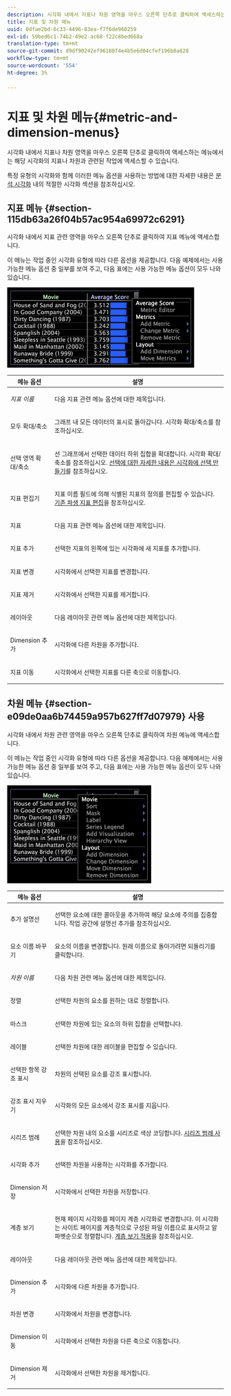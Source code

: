 ```yaml
---
description: 시각화 내에서 지표나 차원 영역을 마우스 오른쪽 단추로 클릭하여 액세스하는 메뉴에서는 해당 시각화의 지표나 차원과 관련된 작업에 액세스할 수 있습니다.
title: 지표 및 차원 메뉴
uuid: 0dfae2bd-6c33-4496-83ea-f7f6de960259
exl-id: 59bed6c1-74b2-49e2-ac68-f22c8bed668a
translation-type: tm+mt
source-git-commit: d9df90242ef96188f4e4b5e6d04cfef196b0a628
workflow-type: tm+mt
source-wordcount: '554'
ht-degree: 3%

---
```


# 지표 및 차원 메뉴{#metric-and-dimension-menus}

시각화 내에서 지표나 차원 영역을 마우스 오른쪽 단추로 클릭하여 액세스하는 메뉴에서는 해당 시각화의 지표나 차원과 관련된 작업에 액세스할 수 있습니다.

특정 유형의 시각화와 함께 이러한 메뉴 옵션을 사용하는 방법에 대한 자세한 내용은 [분석 시각화](../../../home/c-get-started/c-analysis-vis/c-analysis-vis.md) 내의 적절한 시각화 섹션을 참조하십시오.

## 지표 메뉴 {#section-115db63a26f04b57ac954a69972c6291}

시각화 내에서 지표 관련 영역을 마우스 오른쪽 단추로 클릭하여 지표 메뉴에 액세스합니다.

이 메뉴는 작업 중인 시각화 유형에 따라 다른 옵션을 제공합니다. 다음 예제에서는 사용 가능한 메뉴 옵션 중 일부를 보여 주고, 다음 표에는 사용 가능한 메뉴 옵션이 모두 나와 있습니다.

![](assets/mnu_Metric.png)

<table id="table_81EFAC2D754843DD98C2DDF81A35A2B4"> 
 <thead> 
  <tr> 
   <th colname="col1" class="entry"> 메뉴 옵션 </th> 
   <th colname="col2" class="entry"> 설명 </th> 
  </tr> 
 </thead>
 <tbody> 
  <tr> 
   <td colname="col1"> <i>지표 이름</i> </td> 
   <td colname="col2"> <p>다음 지표 관련 메뉴 옵션에 대한 제목입니다. </p> </td> 
  </tr> 
  <tr> 
   <td colname="col1"> <p>모두 확대/축소 </p> </td> 
   <td colname="col2"> <p>그래프 내 모든 데이터의 표시로 돌아갑니다. 시각화</a> 확대/축소를 참조하십시오.<a href="../../../home/c-get-started/c-vis/c-zoom-vis.md#concept-7e33670bb5344f78a316f1a84cc20530"> </a></p> </td> 
  </tr> 
  <tr> 
   <td colname="col1"> <p>선택 영역 확대/축소 </p> </td> 
   <td colname="col2"> <p>선 그래프에서 선택한 데이터 하위 집합을 확대합니다. 시각화</a> 확대/축소를 참조하십시오. <a href="../../../home/c-get-started/c-vis/c-zoom-vis.md#concept-7e33670bb5344f78a316f1a84cc20530"> 선택에 대한 자세한 내용은 <a href="../../../home/c-get-started/c-vis/c-sel-vis/c-sel-vis.md#concept-012870ec22c7476e9afbf3b8b2515746"> 시각화에 선택 만들기</a>를 참조하십시오. </a></p> </td> 
  </tr> 
  <tr> 
   <td colname="col1"> <p>지표 편집기 </p> </td> 
   <td colname="col2"> <p>지표 이름 필드에 의해 식별된 지표의 정의를 편집할 수 있습니다. <a href="../../../home/c-get-started/c-admin-intrf/c-prof-mgr/c-drvd-mtrcs.md#section-db6d924cf4e14bcc8d57cfe1059fc797"> 기존 파생 지표 편집</a>을 참조하십시오. </p> </td> 
  </tr> 
  <tr> 
   <td colname="col1"> <p>지표 </p> </td> 
   <td colname="col2"> <p>다음 지표 관련 메뉴 옵션에 대한 제목입니다. </p> </td> 
  </tr> 
  <tr> 
   <td colname="col1"> <p>지표 추가 </p> </td> 
   <td colname="col2"> <p>선택한 지표의 왼쪽에 있는 시각화에 새 지표를 추가합니다. </p> </td> 
  </tr> 
  <tr> 
   <td colname="col1"> <p>지표 변경 </p> </td> 
   <td colname="col2"> <p>시각화에서 선택한 지표를 변경합니다. </p> </td> 
  </tr> 
  <tr> 
   <td colname="col1"> <p>지표 제거 </p> </td> 
   <td colname="col2"> <p>시각화에서 선택한 지표를 제거합니다. </p> </td> 
  </tr> 
  <tr> 
   <td colname="col1"> <p>레이아웃 </p> </td> 
   <td colname="col2"> <p>다음 레이아웃 관련 메뉴 옵션에 대한 제목입니다. </p> </td> 
  </tr> 
  <tr> 
   <td colname="col1"> <p>Dimension 추가 </p> </td> 
   <td colname="col2"> <p>시각화에 다른 차원을 추가합니다. </p> </td> 
  </tr> 
  <tr> 
   <td colname="col1"> <p>지표 이동 </p> </td> 
   <td colname="col2"> <p>시각화에서 선택한 지표를 다른 축으로 이동합니다. </p> </td> 
  </tr> 
 </tbody> 
</table>

## 차원 메뉴 {#section-e09de0aa6b74459a957b627ff7d07979} 사용

시각화 내에서 차원 관련 영역을 마우스 오른쪽 단추로 클릭하여 차원 메뉴에 액세스합니다.

이 메뉴는 작업 중인 시각화 유형에 따라 다른 옵션을 제공합니다. 다음 예제에서는 사용 가능한 메뉴 옵션 중 일부를 보여 주고, 다음 표에는 사용 가능한 메뉴 옵션이 모두 나와 있습니다.

![](assets/mnu_Dimension.png)

<table id="table_D8BB675B710B48A783B1C9EB206033E9"> 
 <thead> 
  <tr> 
   <th colname="col1" class="entry"> 메뉴 옵션 </th> 
   <th colname="col2" class="entry"> 설명 </th> 
  </tr> 
 </thead>
 <tbody> 
  <tr> 
   <td colname="col1"> <p>추가 설명선 </p> </td> 
   <td colname="col2"> <p>선택한 요소에 대한 콜아웃을 추가하여 해당 요소에 주의를 집중합니다. 작업 공간에 설명선 추가</a>를 참조하십시오.<a href="../../../home/c-get-started/c-vis/c-call-wkspc.md#concept-212b09e763044d938987b4a9c658adc0"> </a></p> </td> 
  </tr> 
  <tr> 
   <td colname="col1"> <p>요소 이름 바꾸기 </p> </td> 
   <td colname="col2"> <p>요소의 이름을 변경합니다. 원래 이름으로 돌아가려면 <span class="uicontrol"> 되돌리기</span>를 클릭합니다. </p> </td> 
  </tr> 
  <tr> 
   <td colname="col1"> <p><i>차원 이름</i> </p> </td> 
   <td colname="col2"> <p>다음 차원 관련 메뉴 옵션에 대한 제목입니다. </p> </td> 
  </tr> 
  <tr> 
   <td colname="col1"> <p>정렬 </p> </td> 
   <td colname="col2"> <p>선택한 차원의 요소를 원하는 대로 정렬합니다. </p> </td> 
  </tr> 
  <tr> 
   <td colname="col1"> <p>마스크 </p> </td> 
   <td colname="col2"> <p>선택한 차원에 있는 요소의 하위 집합을 선택합니다. </p> </td> 
  </tr> 
  <tr> 
   <td colname="col1"> <p>레이블 </p> </td> 
   <td colname="col2"> <p>선택한 차원에 대한 레이블을 편집할 수 있습니다. </p> </td> 
  </tr> 
  <tr> 
   <td colname="col1"> <p>선택한 항목 강조 표시 </p> </td> 
   <td colname="col2"> <p>차원의 선택된 요소를 강조 표시합니다. </p> </td> 
  </tr> 
  <tr> 
   <td colname="col1"> <p>강조 표시 지우기 </p> </td> 
   <td colname="col2"> <p>시각화의 모든 요소에서 강조 표시를 지웁니다. </p> </td> 
  </tr> 
  <tr> 
   <td colname="col1"> <p>시리즈 범례 </p> </td> 
   <td colname="col2"> <p>선택한 차원 내의 요소를 시리즈로 색상 코딩합니다. <a href="../../../home/c-get-started/c-analysis-vis/c-tables/c-srs-leg.md#concept-c48042a705524bc4b63cd6f24874cc12"> 시리즈 범례 사용</a>을 참조하십시오. </p> </td> 
  </tr> 
  <tr> 
   <td colname="col1"> <p>시각화 추가 </p> </td> 
   <td colname="col2"> <p>선택한 차원을 사용하는 시각화를 추가합니다. </p> </td> 
  </tr> 
  <tr> 
   <td colname="col1"> <p>Dimension 저장 </p> </td> 
   <td colname="col2"> <p>시각화에서 선택한 차원을 저장합니다. </p> </td> 
  </tr> 
  <tr> 
   <td colname="col1"> <p>계층 보기 </p> </td> 
   <td colname="col2"> <p>현재 페이지 시각화를 페이지 계층 시각화로 변경합니다. 이 시각화는 사이트 페이지를 계층적으로 구성된 파일 이름으로 표시하고 알파벳순으로 정렬합니다. <a href="../../../home/c-get-started/c-analysis-vis/c-tables/c-hier-vews.md#concept-b461183424a841eb94f8143a0eaf9bff"> 계층 보기 적용</a>을 참조하십시오. </p> </td> 
  </tr> 
  <tr> 
   <td colname="col1"> <p>레이아웃 </p> </td> 
   <td colname="col2"> <p>다음 레이아웃 관련 메뉴 옵션에 대한 제목입니다. </p> </td> 
  </tr> 
  <tr> 
   <td colname="col1"> <p>Dimension 추가 </p> </td> 
   <td colname="col2"> <p>시각화에 다른 차원을 추가합니다. </p> </td> 
  </tr> 
  <tr> 
   <td colname="col1"> <p>차원 변경 </p> </td> 
   <td colname="col2"> <p>시각화에서 차원을 변경합니다. </p> </td> 
  </tr> 
  <tr> 
   <td colname="col1"> <p>Dimension 이동 </p> </td> 
   <td colname="col2"> <p>시각화에서 선택한 차원을 다른 축으로 이동합니다. </p> </td> 
  </tr> 
  <tr> 
   <td colname="col1"> <p>Dimension 제거 </p> </td> 
   <td colname="col2"> <p>시각화에서 선택한 차원을 제거합니다. </p> </td> 
  </tr> 
 </tbody> 
</table>
